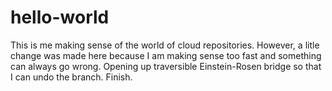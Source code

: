 # hello-world
This is me making sense of the world of cloud repositories.
However, a litle change was made here because I am making sense too fast and something can always go wrong.
Opening up traversible Einstein-Rosen bridge so that I can undo the branch.
Finish.
